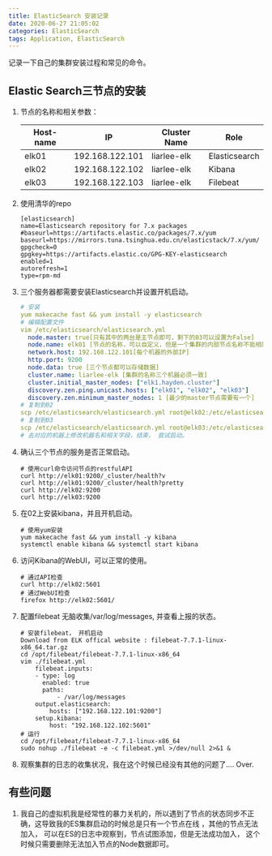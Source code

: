 ```yaml
---
title: ElasticSearch 安装记录
date: 2020-06-27 21:05:02
categories: ElasticSearch
tags: Application, ElasticSearch
---
```


记录一下自己的集群安装过程和常见的命令。

## Elastic Search三节点的安装

1. 节点的名称和相关参数：

    | Host-name | IP              | Cluster Name | Role          |
    | --------- | --------------- | ------------ | ------------- |
    | elk01     | 192.168.122.101 | liarlee-elk  | Elasticsearch |
    | elk02     | 192.168.122.102 | liarlee-elk  | Kibana        |
    | elk03     | 192.168.122.103 | liarlee-elk  | Filebeat      |

1. 使用清华的repo
    ```
    [elasticsearch]
    name=Elasticsearch repository for 7.x packages
    #baseurl=https://artifacts.elastic.co/packages/7.x/yum
    baseurl=https://mirrors.tuna.tsinghua.edu.cn/elasticstack/7.x/yum/
    gpgcheck=0
    gpgkey=https://artifacts.elastic.co/GPG-KEY-elasticsearch
    enabled=1
    autorefresh=1
    type=rpm-md
    ```

3. 三个服务器都需要安装Elasticsearch并设置开机启动。

    ```yaml
    # 安装
    yum makecache fast && yum install -y elasticsearch 
    # 编辑配置文件
    vim /etc/elasticsearch/elasticsearch.yml
      node.master: true[只有其中的两台是主节点即可，剩下的03可以设置为False]
      node.name: elk01 [节点的名称，可以自定义，但是一个集群的内部节点名称不能相同]
      network.host: 192.168.122.101[每个机器的外部IP]
      http.port: 9200
      node.data: true [三个节点都可以存储数据]
      cluster.name: liarlee-elk [集群的名称三个机器必须一致]
      cluster.initial_master_nodes: ["elk1.hayden.cluster"]
      discovery.zen.ping.unicast.hosts: ["elk01", "elk02", "elk03"]
      discovery.zen.minimum_master_nodes: 1 [最少的master节点需要有一个]
    # 复制到02
    scp /etc/elasticsearch/elasticsearch.yml root@elk02:/etc/elasticsearch/elasticsearch.yml
    # 复制到03
    scp /etc/elasticsearch/elasticsearch.yml root@elk03:/etc/elasticsearch/elasticsearch.yml
    # 去对应的机器上修改机器名和相关字段，结束， 尝试启动。 
    ```

4. 确认三个节点的服务是否正常启动。

    ```shell
    # 使用curl命令访问节点的restfulAPI
    curl http://elk01:9200/_cluster/health?v
    curl http://elk01:9200/_cluster/health?pretty
    curl http://elk02:9200
    curl http://elk03:9200
    ```

5. 在02上安装kibana，并且开机启动。

    ```shell
    # 使用yum安装
    yum makecache fast && yum install -y kibana 
    systemctl enable kibana && systemctl start kibana
    ```

6. 访问Kibana的WebUI，可以正常的使用。

    ```shell
    # 通过API检查
    curl http://elk02:5601
    # 通过WebUI检查
    firefox http://elk02:5601/
    ```

7. 配置filebeat 无脑收集/var/log/messages, 并查看上报的状态。

    ```shell
    # 安装filebeat， 开机启动
    Download from ELK offical website : filebeat-7.7.1-linux-x86_64.tar.gz
    cd /opt/filebeat/filebeat-7.7.1-linux-x86_64
    vim ./filebeat.yml
    	filebeat.inputs:
    	- type: log
    	  enabled: true
    	  paths:
              - /var/log/messages
    	output.elasticsearch:
      		hosts: ["192.168.122.101:9200"]
    	setup.kibana:
      		host: "192.168.122.102:5601"
    # 运行
    cd /opt/filebeat/filebeat-7.7.1-linux-x86_64
    sudo nohup ./filebeat -e -c filebeat.yml >/dev/null 2>&1 &
    ```

8. 观察集群的日志的收集状况，我在这个时候已经没有其他的问题了.... Over.

## 有些问题

1. 我自己的虚拟机我是经常性的暴力关机的，所以遇到了节点的状态同步不正确，这导致我的ES集群启动的时候总是只有一个节点在线 ，其他的节点无法加入， 可以在ES的日志中观察到，节点试图添加，但是无法成功加入， 这个时候只需要删除无法加入节点的Node数据即可。

